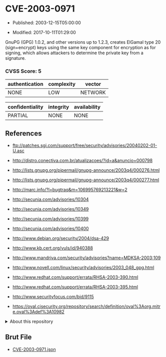 # CVE-2003-0971

- Published: 2003-12-15T05:00:00

- Modified: 2017-10-11T01:29:00

GnuPG (GPG) 1.0.2, and other versions up to 1.2.3, creates ElGamal type 20 (sign+encrypt) keys using the same key component for encryption as for signing, which allows attackers to determine the private key from a signature.

### CVSS Score: **5**

| authentication | complexity | vector |
| --- | --- | --- |
| NONE | LOW | NETWORK |

| confidentiality | integrity | availability |
| --- | --- | --- |
| PARTIAL | NONE | NONE |

## References

* ftp://patches.sgi.com/support/free/security/advisories/20040202-01-U.asc

* http://distro.conectiva.com.br/atualizacoes/?id=a&anuncio=000798

* http://lists.gnupg.org/pipermail/gnupg-announce/2003q4/000276.html

* http://lists.gnupg.org/pipermail/gnupg-announce/2003q4/000277.html

* http://marc.info/?l=bugtraq&m=106995769213221&w=2

* http://secunia.com/advisories/10304

* http://secunia.com/advisories/10349

* http://secunia.com/advisories/10399

* http://secunia.com/advisories/10400

* http://www.debian.org/security/2004/dsa-429

* http://www.kb.cert.org/vuls/id/940388

* http://www.mandriva.com/security/advisories?name=MDKSA-2003:109

* http://www.novell.com/linux/security/advisories/2003_048_gpg.html

* http://www.redhat.com/support/errata/RHSA-2003-390.html

* http://www.redhat.com/support/errata/RHSA-2003-395.html

* http://www.securityfocus.com/bid/9115

* https://oval.cisecurity.org/repository/search/definition/oval%3Aorg.mitre.oval%3Adef%3A10982

<details>
<summary>About this repository</summary> 

  This repository is part of the project [Live Hack CVE](https://github.com/Live-Hack-CVE). Main website can be found [www.live-hack.org](https://www.live-hack.org) 
  
  Made by [Sn0wAlice](https://github.com/Sn0wAlice) for the people that care about security and need to have a feed of the latest CVEs. Hope you enjoy it, don't forget to star the repo and follow me on [Twitter](https://twitter.com/Sn0wAlice) and [Github](https://github.com/Sn0wAlice). And that is my [personnal website](https://www.alice-snow.me/)

  - [Home Page](https://github.com/Live-Hack-CVE)
  - [Framework](https://github.com/Live-Hack-CVE/cve-framework)
  - [CVE database](https://github.com/Live-Hack-CVE/full_database)
  - [Changelog](https://github.com/Live-Hack-CVE/Changelog)
</details>

## Brut File

* [CVE-2003-0971.json](https://raw.githubusercontent.com/Live-Hack-CVE/full_database/main/cves/2003/CVE-2003-0971.json)

